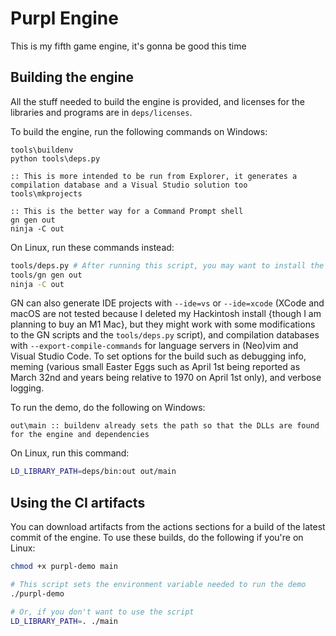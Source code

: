 # Purpl Engine
This is my fifth game engine, it's gonna be good this time

## Building the engine

All the stuff needed to build the engine is provided, and licenses for the libraries and programs are in `deps/licenses`.

To build the engine, run the following commands on Windows:
```batch
tools\buildenv
python tools\deps.py

:: This is more intended to be run from Explorer, it generates a compilation database and a Visual Studio solution too
tools\mkprojects

:: This is the better way for a Command Prompt shell
gn gen out
ninja -C out
```
On Linux, run these commands instead:
```sh
tools/deps.py # After running this script, you may want to install the Vulkan SDK (for convenience, the latest source tarball is downloaded into deps/bin)
tools/gn gen out
ninja -C out
```
GN can also generate IDE projects with `--ide=vs` or `--ide=xcode` (XCode and macOS are not tested because I deleted my Hackintosh install {though I am planning to buy an M1 Mac}, but they might work with some modifications to the GN scripts and the `tools/deps.py` script), and compilation databases with `--export-compile-commands` for language servers in (Neo)vim and Visual Studio Code. To set options for the build such as debugging info, meming (various small Easter Eggs such as April 1st being reported as March 32nd and years being relative to 1970 on April 1st only), and verbose logging.

To run the demo, do the following on Windows:
```batch
out\main :: buildenv already sets the path so that the DLLs are found for the engine and dependencies
```
On Linux, run this command:
```sh
LD_LIBRARY_PATH=deps/bin:out out/main
```

## Using the CI artifacts
You can download artifacts from the actions sections for a build of the latest commit of the engine. To use these builds, do the following if you're on Linux:
```sh
chmod +x purpl-demo main

# This script sets the environment variable needed to run the demo
./purpl-demo

# Or, if you don't want to use the script
LD_LIBRARY_PATH=. ./main
```
